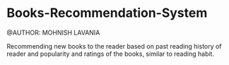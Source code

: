 # Books-Recommendation-System
@AUTHOR: MOHNISH LAVANIA

Recommending new books to the reader based on past reading history of reader and popularity and ratings of the books, similar to reading habit.
